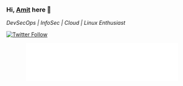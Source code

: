 ### Hi, [Amit](https://linkedin.com/in/amitpoonia404/) here 👋

*DevSecOps | InfoSec | Cloud | Linux Enthusiast*

[![Twitter Follow](https://img.shields.io/twitter/follow/amitpoonia404?style=social)](https://twitter.com/amitpoonia404)
<div align="center">
    <img src="test.svg" width="400" height="100" alt="test-svg">
</div>
